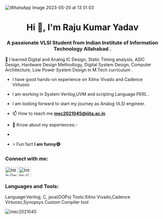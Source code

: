 ![WhatsApp Image 2023-05-20 at 13 01 03](https://github.com/mec2021045/Raju-Kumar-Yadav/assets/115482179/a3208c83-3a96-4786-bd34-f7c7408e5cd8)
<h1 align="center">Hi 👋, I'm Raju Kumar Yadav</h1>
<h3 align="center">A passionate VLSI Student from Indian Institute of Information Technology Allahabad .</h3>
🌱 I learned Digital and Analog IC Design, Static Timing analysis, ASIC Design, Hardware Design Methodlogy, Digital System Design, Computer Architecture, Low Power System Design in M.Tech curriculum .

- I have good hands-on experience on Xilinx Vivado and Cadence Virtuoso
- I am working in System Verilog,UVM and scripting Language PERL . 
- I am looking forward to start my journey as Analog VLSI engineer.

- 📫 How to reach me **mec2021045@iiita.ac.in**

- 📄 Know about my experiences:-
-

- ⚡ Fun fact **I am funny😅**

<h3 align="left">Connect with me:</h3> <a href="https://linkedin.com/in/http://www.linkedin.com/in/raju45" target="blank"><img align="center" src="https://raw.githubusercontent.com/rahuldkjain/github-profile-readme-generator/master/src/images/icons/Social/linked-in-alt.svg" alt="http://www.linkedin.com/in/raju45" height="30" width="40" /></a> <a href="https://www.youtube.com/c/https://www.youtube.com/@vlsi_project" target="blank"><img align="center" src="https://raw.githubusercontent.com/rahuldkjain/github-profile-readme-generator/master/src/images/icons/Social/youtube.svg" alt="https://www.youtube.com/@vlsi_project" height="30" width="40" /></a>
</p>

<h3 align="left">Languages and Tools:</h3>
Language:Verilog, C, java(OOPs)
Tools:Xilinx Vivado,Cadence Virtuoso,Synopsys Custom Compiler tool

<p><img align="center" src="https://github-readme-stats.vercel.app/api/top-langs?username=mec2021045&show_icons=true&locale=en&layout=compact" alt="mec2021045" /></p>
